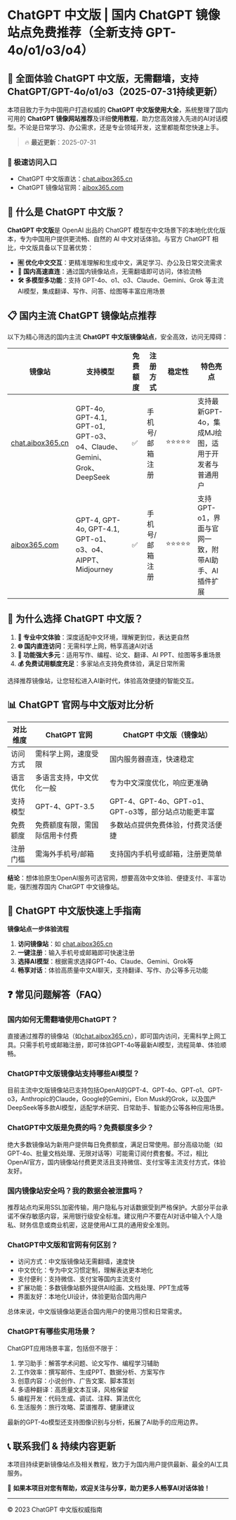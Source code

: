 # ChatGPT 中文版 | 国内 ChatGPT 镜像站点免费推荐（全新支持 GPT-4o/o1/o3/o4）

## 📢 全面体验 ChatGPT 中文版，无需翻墙，支持 ChatGPT/GPT-4o/o1/o3（2025-07-31持续更新）

本项目致力于为中国用户打造权威的 **ChatGPT 中文版使用大全**，系统整理了国内可用的 **ChatGPT 镜像网站推荐**及详细**使用教程**，助力您高效接入先进的AI对话模型。不论是日常学习、办公需求，还是专业领域开发，这里都能帮您快速上手。

> 🔥 **最近更新**：2025-07-31

### 🚀 极速访问入口

- ChatGPT 中文版直达：[chat.aibox365.cn](https://chat.aibox365.cn)
- ChatGPT 镜像站官网：[aibox365.com](https://aibox365.com)

## 🤔 什么是 ChatGPT 中文版？

**ChatGPT 中文版**是 OpenAI 出品的 ChatGPT 模型在中文场景下的本地化优化版本，专为中国用户提供更流畅、自然的 AI 中文对话体验。与官方 ChatGPT 相比，中文版具备以下显著优势：

- **🈶 优化中文交互**：更精准理解和生成中文，满足学习、办公及日常交流需求
- **🚀 国内高速直连**：通过国内镜像站点，无需翻墙即可访问，体验流畅
- **🛠️ 多模型多功能**：支持 GPT-4o、o1、o3、Claude、Gemini、Grok 等主流AI模型，集成翻译、写作、问答、绘图等丰富应用场景

## 📋 国内主流 ChatGPT 镜像站点推荐

以下为精心筛选的国内主流 **ChatGPT 中文版镜像站点**，安全高效，访问无障碍：

| 镜像站 | 支持模型 | 免费额度 | 注册方式 | 稳定性 | 特色亮点 |
|--------|----------|----------|----------|--------|----------|
| [chat.aibox365.cn](https://chat.aibox365.cn) | GPT-4o, GPT-4.1, GPT-o1, GPT-o3、o4、Claude、Gemini、Grok、DeepSeek | ✅ | 手机号/邮箱注册 | ⭐⭐⭐⭐⭐ | 支持最新GPT-4o，集成MJ绘图，适用于开发者与普通用户 |
| [aibox365.com](https://aibox365.com) | GPT-4, GPT-4o, GPT-4.1, GPT-o1、o3、o4、AIPPT、Midjourney | ✅ | 手机号/邮箱注册 | ⭐⭐⭐⭐⭐ | 支持GPT-o1，界面与官网一致，附带AI助手、AI插件扩展 |

## 🌟 为什么选择 ChatGPT 中文版？

1. **📝 专业中文体验**：深度适配中文环境，理解更到位，表达更自然
2. **🌐 国内直连访问**：无需科学上网，畅享高速AI对话
3. **🎯 功能强大多元**：适用写作、编程、论文、翻译、AI PPT、绘图等多重场景
4. **💰 免费试用额度充足**：多家站点支持免费体验，满足日常所需

选择推荐镜像站，让您轻松进入AI新时代，体验高效便捷的智能交互。

## 📊 ChatGPT 官网与中文版对比分析

| 对比维度 | ChatGPT 官网 | ChatGPT 中文版（镜像站） |
|----------|--------------|---------------------------|
| 访问方式 | 需科学上网，速度受限 | 国内服务器直连，快速稳定 |
| 语言优化 | 多语言支持，中文优化一般 | 专为中文深度优化，响应更准确 |
| 支持模型 | GPT-4、GPT-3.5 | GPT-4、GPT-4o、GPT-o1、GPT-o3等，部分站点功能更丰富 |
| 免费额度 | 免费额度有限，需国际信用卡付费 | 多数站点提供免费体验，付费灵活便捷 |
| 注册门槛 | 需海外手机号/邮箱 | 支持国内手机号或邮箱，注册更简单 |

**结论**：想体验原生OpenAI服务可选官网，想要高效中文体验、便捷支付、丰富功能，强烈推荐国内 ChatGPT 中文镜像站。

## 📝 ChatGPT 中文版快速上手指南

**镜像站点一步体验流程**

1. **访问镜像站**：如 [chat.aibox365.cn](https://chat.aibox365.cn)
2. **一键注册**：输入手机号或邮箱即可快速注册
3. **选择AI模型**：根据需求选择GPT-4o、Claude、Gemini、Grok等
4. **畅享对话**：体验高质量中文AI聊天，支持翻译、写作、办公等多元功能

## ❓ 常见问题解答（FAQ）

### 国内如何无需翻墙使用ChatGPT？

直接通过推荐的镜像站（如[chat.aibox365.cn](https://chat.aibox365.cn)），即可国内访问，无需科学上网工具。只需手机号或邮箱注册，即可体验GPT-4o等最新AI模型，流程简单、体验顺畅。

### ChatGPT中文版镜像站支持哪些AI模型？

目前主流中文版镜像站已支持包括OpenAI的GPT-4、GPT-4o、GPT-o1、GPT-o3，Anthropic的Claude，Google的Gemini，Elon Musk的Grok，以及国产DeepSeek等多款AI模型，适配学术研究、日常助手、智能办公等各种应用场景。

### ChatGPT中文版是免费的吗？免费额度多少？

绝大多数镜像站为新用户提供每日免费额度，满足日常使用。部分高级功能（如GPT-4o、批量文档处理、无限对话等）可能需订阅付费套餐。不过，相比OpenAI官方，国内镜像站付费更灵活且支持微信、支付宝等主流支付方式，体验友好。

### 国内镜像站安全吗？我的数据会被泄露吗？

推荐站点均采用SSL加密传输，用户隐私与对话数据受到严格保护。大部分平台承诺不保存敏感内容，采用银行级安全标准。建议用户不要在AI对话中输入个人隐私、财务信息或商业机密，这是使用AI工具的通用安全准则。

### ChatGPT中文版和官网有何区别？

- 访问方式：中文版镜像站无需翻墙，速度快
- 中文优化：专为中文习惯定制，理解表达更本地化
- 支付便利：支持微信、支付宝等国内主流支付
- 扩展功能：多数镜像站额外提供AI绘画、文档处理、PPT生成等
- 界面友好：本地化UI设计，体验更贴合国内用户

总体来说，中文版镜像站更适合国内用户的使用习惯和日常需求。

### ChatGPT有哪些实用场景？

ChatGPT应用场景丰富，包括但不限于：
1. 学习助手：解答学术问题、论文写作、编程学习辅助
2. 工作效率：撰写邮件、生成PPT、数据分析、方案写作
3. 创意内容：小说创作、广告文案、脚本策划
4. 多语种翻译：高质量文本互译，风格保留
5. 编程开发：代码生成、调试、注释、算法优化
6. 生活服务：旅行攻略、菜谱推荐、健康建议

最新的GPT-4o模型还支持图像识别与分析，拓展了AI助手的应用边界。

## 📞 联系我们 & 持续内容更新

本项目持续更新镜像站点及相关教程，致力于为国内用户提供最新、最全的AI工具服务。

🌟 **如果本项目对您有帮助，欢迎关注与分享，助力更多人畅享AI对话体验！**

---

© 2023 ChatGPT 中文版权威指南
